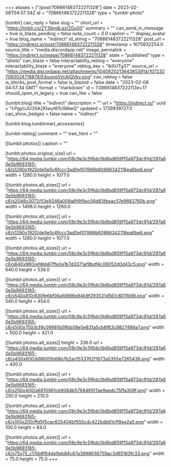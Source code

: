 +++
aliases = ["/post/708661483722211328"]
date = 2023-02-08T04:57:34Z
id = "708661483722211328"
type = "tumblr-photo"

[tumblr]
can_reply = false
slug = ""
short_url = "https://tmblr.co/ZY3jbydLgzrZGu00"
summary = ""
can_send_in_message = true
is_blaze_pending = false
note_count = 0.0
caption = ""
display_avatar = true
blog_name = "indirect"
id_string = "708661483722211328"
post_url = "https://indirect.io/post/708661483722211328"
timestamp = 1675832254.0
source_title = "media.discordapp.net"
image_permalink = "https://indirect.io/image/708661483722211328"
state = "published"
type = "photo"
can_blaze = false
interactability_reblog = "everyone"
interactability_blaze = "everyone"
reblog_key = "lbXUTg37"
source_url = "https://media.discordapp.net/attachments/1040920213643853914/1072327093024718878/E4uunq5VcAIQVky.png"
can_reblog = false
is_blocks_post_format = false
is_blazed = false
date = "2023-02-08 04:57:34 GMT"
format = "markdown"
id = 7.086614837222113e+17
should_open_in_legacy = true
can_like = false

[tumblr.blog]
title = "indirect"
description = ""
url = "https://indirect.io/"
uuid = "t:PgyUJU3SA2Klwyt81UWAwQ"
updated = 1739939727.0
can_show_badges = false
name = "indirect"

[tumblr.blog.tumblrmart_accessories]

[tumblr.reblog]
comment = ""
tree_html = ""

[[tumblr.photos]]
caption = ""

[tumblr.photos.original_size]
url = "https://64.media.tumblr.com/08c9e3c5f6dc0b6bd859f15a973dc91d/297a60e5b9693165-c6/s1280x1920/de5e5c6fccc3ad0ef07866b60866342116ea6be6.png"
width = 1280.0
height = 1077.0

[[tumblr.photos.alt_sizes]]
url = "https://64.media.tumblr.com/08c9e3c5f6dc0b6bd859f15a973dc91d/297a60e5b9693165-c6/s2048x3072/53e9346a009a6f6f9ec06d83fbeac57e9662760b.png"
width = 1498.0
height = 1260.0

[[tumblr.photos.alt_sizes]]
url = "https://64.media.tumblr.com/08c9e3c5f6dc0b6bd859f15a973dc91d/297a60e5b9693165-c6/s1280x1920/de5e5c6fccc3ad0ef07866b60866342116ea6be6.png"
width = 1280.0
height = 1077.0

[[tumblr.photos.alt_sizes]]
url = "https://64.media.tumblr.com/08c9e3c5f6dc0b6bd859f15a973dc91d/297a60e5b9693165-c6/s640x960/ef4bb67ffe0e1b7d3371af9bdf4c06052d0d43c5.png"
width = 640.0
height = 538.0

[[tumblr.photos.alt_sizes]]
url = "https://64.media.tumblr.com/08c9e3c5f6dc0b6bd859f15a973dc91d/297a60e5b9693165-c6/s540x810/830fe6bf08afd996e94b9f293021d561c8011b99.png"
width = 540.0
height = 454.0

[[tumblr.photos.alt_sizes]]
url = "https://64.media.tumblr.com/08c9e3c5f6dc0b6bd859f15a973dc91d/297a60e5b9693165-c6/s500x750/b39c09981b09bb08e5e831a5cb8f63c9827489a7.png"
width = 500.0
height = 421.0

[[tumblr.photos.alt_sizes]]
height = 336.0
url = "https://64.media.tumblr.com/08c9e3c5f6dc0b6bd859f15a973dc91d/297a60e5b9693165-c6/s400x600/b88005b68b7b2acf533762f1673a5355e7265436.png"
width = 400.0

[[tumblr.photos.alt_sizes]]
url = "https://64.media.tumblr.com/08c9e3c5f6dc0b6bd859f15a973dc91d/297a60e5b9693165-c6/s250x400/a6810981cb9084b5768465f7ae9aedc75ffa309f.png"
width = 250.0
height = 210.0

[[tumblr.photos.alt_sizes]]
url = "https://64.media.tumblr.com/08c9e3c5f6dc0b6bd859f15a973dc91d/297a60e5b9693165-c6/s100x200/ffd5f5cac625404bf555cdc422bdb61cff8ee2a5.png"
width = 100.0
height = 84.0

[[tumblr.photos.alt_sizes]]
url = "https://64.media.tumblr.com/08c9e3c5f6dc0b6bd859f15a973dc91d/297a60e5b9693165-c6/s75x75_c1/5b8f64de9eb84c67a3998636759ac3d65163fc33.png"
width = 75.0
height = 75.0
+++
